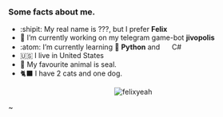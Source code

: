 ### Some facts about me.

<!--
**felixyeahh/felixyeahh** is a ✨ _special_ ✨ repository because its `README.md` (this file) appears on your GitHub profile.-->

- :shipit: My real name is ???, but I prefer **Felix**
- 🔭 I’m currently working on my telegram game-bot **jivopolis** 
- :atom: I’m currently learning 🐍 **Python** and <img src="https://cdn.jsdelivr.net/gh/devicons/devicon/icons/csharp/csharp-original.svg" height=16 width=16/> C#
- :us: I live in United States
- 🦭 My favourite animal is seal.
- 🐈‍⬛ I have 2 cats and one dog. 

<p align="center"> <img src="https://github-readme-stats.vercel.app/api?username=felixyeahh&show_icons=true&theme=dracula&count_private=true&title_color=#000000&text_color=#CA0B0B&icon_color=#CA0B0B" alt="felixyeah" />

<img width="0" src="https://visitor-badge.glitch.me/badge?page_id=felixyeahh.felixyeahh" />


~
